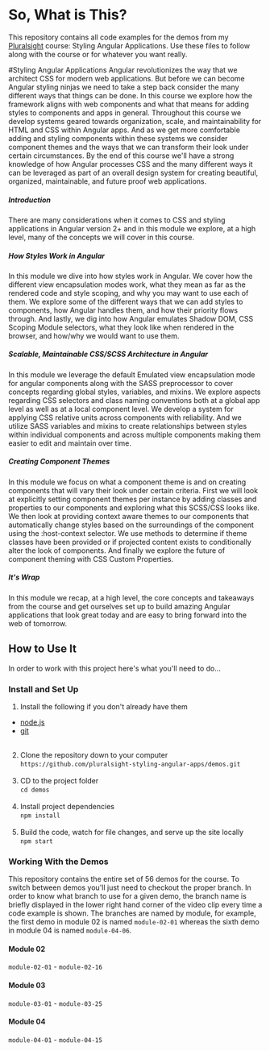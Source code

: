 # So, What is This?
This repository contains all code examples for the demos from my [Pluralsight](https://www.Pluralsight.com "Pluralsight") course: Styling Angular Applications. Use these files to follow along with the course or for whatever you want really.

#Styling Angular Applications
Angular revolutionizes the way that we architect CSS for modern web applications. But before we can become Angular styling ninjas we need to take a step back consider the many different ways that things can be done. In this course we explore how the framework aligns with web components and what that means for adding styles to components and apps in general. Throughout this course we develop systems geared towards organization, scale, and maintainability for HTML and CSS within Angular apps. And as we get more comfortable adding and styling components within these systems we consider component themes and the ways that we can transform their look under certain circumstances. By the end of this course we'll have a strong knowledge of how Angular processes CSS and the many different ways it can be leveraged as part of an overall design system for creating beautiful, organized, maintainable, and future proof web applications.

##### Introduction
There are many considerations when it comes to CSS and styling applications in Angular version 2+ and in this module we explore, at a high level, many of the concepts we will cover in this course.

##### How Styles Work in Angular
In this module we dive into how styles work in Angular. We cover how the different view encapsulation modes work, what they mean as far as the rendered code and style scoping, and why you may want to use each of them. We explore some of the different ways that we can add styles to components, how Angular handles them, and how their priority flows through. And lastly, we dig into how Angular emulates Shadow DOM, CSS Scoping Module selectors, what they look like when rendered in the browser, and how/why we would want to use them.

##### Scalable, Maintainable CSS/SCSS Architecture in Angular
In this module we leverage the default Emulated view encapsulation mode for angular components along with the SASS preprocessor to cover concepts regarding global styles, variables, and mixins.  We explore aspects regarding CSS selectors and class naming conventions both at a global app level as well as at a local component level. We develop a system for applying CSS relative units across components with reliability. And we utilize SASS variables and mixins to create relationships between styles within individual components and across multiple components making them easier to edit and maintain over time.

##### Creating Component Themes
In this module we focus on what a component theme is and on creating components that will vary their look under certain criteria. First we will look at explicitly setting component themes per instance by adding classes and properties to our components and exploring what this SCSS/CSS looks like. We then look at providing context aware themes to our components that automatically change styles based on the surroundings of the component using the :host-context selector. We use methods to determine if theme classes have been provided or if projected content exists to conditionally alter the look of components. And finally we explore the future of component theming with CSS Custom Properties.

##### It's Wrap
In this module we recap, at a high level, the core concepts and takeaways from the course and get ourselves set up to build amazing Angular applications that look great today and are easy to bring forward into the web of tomorrow.
## How to Use It
In order to work with this project here's what you'll need to do...

### Install and Set Up
1. Install the following if you don't already have them
  * [node.js](https://nodejs.org/en/ "Node.js")
  * [git](https://git-scm.com/ "Git")<br /><br />
2. Clone the repository down to your computer<br />`https://github.com/pluralsight-styling-angular-apps/demos.git`<br /><br />
3. CD to the project folder<br />`cd demos`<br /><br />
4. Install project dependencies<br />`npm install`<br /><br />
5. Build the code, watch for file changes, and serve up the site locally<br />`npm start`

### Working With the Demos
This repository contains the entire set of 56 demos for the course. To switch between demos you'll just need to checkout the proper branch. In order to know what branch to use for a given demo, the branch name is briefly displayed in the lower right hand corner of the video clip every time a code example is shown. The branches are named by module, for example, the first demo in module 02 is named `module-02-01` whereas the sixth demo in module 04 is named `module-04-06`.

#### Module 02
`module-02-01` - `module-02-16`

#### Module 03
`module-03-01` - `module-03-25`

#### Module 04
`module-04-01` - `module-04-15`